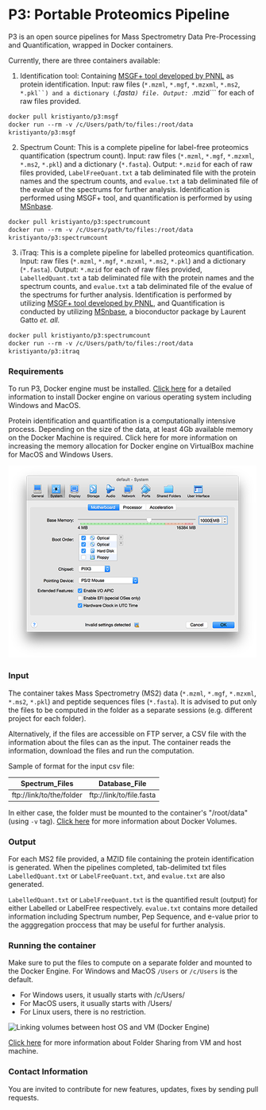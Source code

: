 
# P3: Portable Proteomics Pipeline
P3 is an open source pipelines for Mass Spectrometry Data Pre-Processing and Quantification, wrapped in Docker containers. 

Currently, there are three containers available:

1. Identification tool: Containing [MSGF+ tool developed by PNNL](https://omics.pnl.gov/software/ms-gf) as protein identification. Input: raw files (```*.mzml```, ```*.mgf```, ```*.mzxml```, ```*.ms2```, ```*.pkl``) and a dictionary (```*.fasta```) file. Output: ```*.mzid``` for each of raw files provided. 
```
docker pull kristiyanto/p3:msgf
docker run --rm -v /c/Users/path/to/files:/root/data kristiyanto/p3:msgf 
```

2. Spectrum Count: This is a complete pipeline for label-free proteomics quantification (spectrum count). Input: raw files (```*.mzml```, ```*.mgf```, ```*.mzxml```, ```*.ms2```, ```*.pkl```) and a dictionary (```*.fasta```). Output: ```*.mzid``` for each of raw files provided, ```LabelFreeQuant.txt``` a tab deliminated file with the protein names and the spectrum counts, and ```evalue.txt``` a tab deliminated file of the evalue of the spectrums for further analysis. Identification is performed using MSGF+ tool, and quantification is performed by using  [MSnbase](http://bioconductor.org/packages/release/bioc/html/MSnbase.html).
```
docker pull kristiyanto/p3:spectrumcount
docker run --rm -v /c/Users/path/to/files:/root/data kristiyanto/p3:spectrumcount
```

3. iTraq: This is a complete pipeline for labelled proteomics quantification. Input: raw files (```*.mzml```, ```*.mgf```, ```*.mzxml```, ```*.ms2```, ```*.pkl```) and a dictionary (```*.fasta```). Output: ```*.mzid``` for each of raw files provided, ```LabelledQuant.txt``` a tab deliminated file with the protein names and the spectrum counts, and ```evalue.txt``` a tab deliminated file of the evalue of the spectrums for further analysis. Identification is performed by utilizing [MSGF+ tool developed by PNNL](https://omics.pnl.gov/software/ms-gf), and Quantification is conducted by utilizing [MSnbase](http://bioconductor.org/packages/release/bioc/html/MSnbase.html), a bioconductor package by Laurent Gatto _et. all._

```
docker pull kristiyanto/p3:spectrumcount
docker run --rm -v /c/Users/path/to/files:/root/data kristiyanto/p3:itraq 
```

### Requirements
To run P3, Docker engine must be installed. [Click here](https://docs.docker.com/engine/installation/) for a detailed information to install Docker engine on various operating system including Windows and MacOS.

Protein identification and quantification is a computationally intensive process. Depending on the size of the data, at least 4Gb available memory on the Docker Machine is required. Click here for more information on increasing the memory allocation for Docker engine on VirtualBox machine for MacOS and Windows Users.

![Adjusting RAM allocation for Docker Machine](media/ram.png)

### Input 
The container takes Mass Spectrometry  (MS2) data (```*.mzml```, ```*.mgf```, ```*.mzxml```, ```*.ms2```, ```*.pkl```) and peptide sequences files (```*.fasta```). It is advised to put only the files to be computed in the folder as a separate sessions (e.g. different project for each folder).

Alternatively, if the files are accessible on FTP server, a CSV file with the information about the files can as the input. The container reads the information, download the files and run the computation.

Sample of format for the input csv file:

| Spectrum_Files | Database_File |
| --- | --- |
| ftp://link/to/the/folder | ftp://link/to/file.fasta |

In either case, the folder must be mounted to the container's "/root/data" (using ```-v``` tag). [Click here](http://container-solutions.com/understanding-volumes-docker/) for more information about Docker Volumes. 

### Output
For each MS2 file provided, a MZID file containing the protein identification is generated. When the pipelines completed, tab-delimited txt files ```LabelledQuant.txt``` or ```LabelFreeQuant.txt```, and ```evalue.txt``` are also generated. 

```LabelledQuant.txt``` or ```LabelFreeQuant.txt``` is the quantified result (output) for either Labelled or LabelFree respectively. ```evalue.txt``` contains more detailed information including Spectrum number, Pep Sequence, and e-value prior to the agggregation proccess that may be useful for further analysis.

### Running the container
Make sure to put the files to compute on a separate folder and mounted to the Docker Engine. For Windows and MacOS ```/Users``` or ```/c/Users``` is the default. 

* For Windows users, it usually starts with /c/Users/
* For MacOS users, it usually starts with /Users/
* For Linux users, there is no restriction.

![Linking volumes between host OS and VM (Docker Engine)](media/vmvolume.png)

[Click here](https://www.virtualbox.org/manual/ch04.htmlftp) for more information about Folder Sharing from VM and host machine.


### Contact Information

You are invited to contribute for new features, updates, fixes by sending pull requests.
